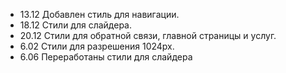 - 13.12 Добавлен стиль для навигации.
- 18.12 Стили для слайдера.
- 20.12 Стили для обратной связи, главной страницы и услуг.
- 6.02 Стили для разрешения 1024px.
- 6.06 Переработаны стили для слайдера
